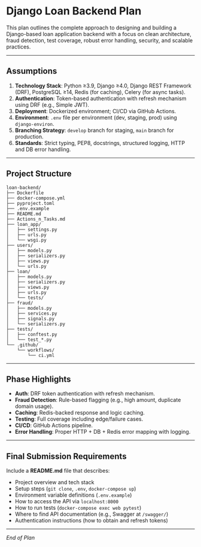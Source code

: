 # Django Loan Backend Plan

This plan outlines the complete approach to designing and building a Django-based loan application backend with a focus on clean architecture, fraud detection, test coverage, robust error handling, security, and scalable practices.

---

## Assumptions

1. **Technology Stack**: Python ≥3.9, Django ≥4.0, Django REST Framework (DRF), PostgreSQL ≥14, Redis (for caching), Celery (for async tasks).
2. **Authentication**: Token-based authentication with refresh mechanism using DRF (e.g., Simple JWT).
3. **Deployment**: Dockerized environment; CI/CD via GitHub Actions.
4. **Environment**: `.env` file per environment (dev, staging, prod) using `django-environ`.
5. **Branching Strategy**: `develop` branch for staging, `main` branch for production.
6. **Standards**: Strict typing, PEP8, docstrings, structured logging, HTTP and DB error handling.

---

## Project Structure

```
loan-backend/
├── Dockerfile
├── docker-compose.yml
├── pyproject.toml
├── .env.example
├── README.md
├── Actions_n_Tasks.md
├── loan_app/
│   ├── settings.py
│   ├── urls.py
│   └── wsgi.py
├── users/
│   ├── models.py
│   ├── serializers.py
│   ├── views.py
│   └── urls.py
├── loan/
│   ├── models.py
│   ├── serializers.py
│   ├── views.py
│   ├── urls.py
│   └── tests/
├── fraud/
│   ├── models.py
│   ├── services.py
│   ├── signals.py
│   └── serializers.py
├── tests/
│   ├── conftest.py
│   └── test_*.py
└── .github/
    └── workflows/
        └── ci.yml
```

---

## Phase Highlights

- **Auth**: DRF token authentication with refresh mechanism.
- **Fraud Detection**: Rule-based flagging (e.g., high amount, duplicate domain usage).
- **Caching**: Redis-backed response and logic caching.
- **Testing**: Full coverage including edge/failure cases.
- **CI/CD**: GitHub Actions pipeline.
- **Error Handling**: Proper HTTP + DB + Redis error mapping with logging.

---

## Final Submission Requirements

Include a **README.md** file that describes:

- Project overview and tech stack
- Setup steps (`git clone`, `.env`, `docker-compose up`)
- Environment variable definitions (`.env.example`)
- How to access the API via `localhost:8000`
- How to run tests (`docker-compose exec web pytest`)
- Where to find API documentation (e.g., Swagger at `/swagger/`)
- Authentication instructions (how to obtain and refresh tokens)

---

*End of Plan*
